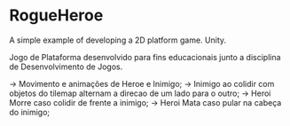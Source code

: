 # RogueHeroe
A simple example of developing a 2D platform game. Unity.



Jogo de Plataforma desenvolvido para fins educacionais junto a disciplina de Desenvolvimento de Jogos.

-> Movimento e animações de Heroe e Inimigo;
-> Inimigo ao colidir com objetos do tilemap alternam a direcao de um lado para o outro;
-> Heroi Morre caso colidir de frente a inimigo;
-> Heroi Mata caso pular na cabeça do inimigo;

